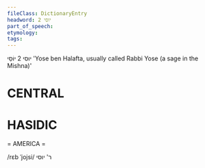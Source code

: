 ```yaml
---
fileClass: DictionaryEntry
headword: יוסי 2
part_of_speech: 
etymology: 
tags: 
---
```

יוסי 2
יוֹסֵי
'Yose ben Halafta, usually called Rabbi Yose (a sage in the Mishna)'

CENTRAL
========

HASIDIC
=======
= AMERICA = 

/rɛb ˈjojsi/ ר' יוסי
